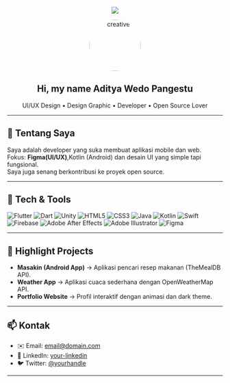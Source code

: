 <!-- Header / Hero -->

<p align="center">
  <img src="https://readme-typing-svg.herokuapp.com?font=Fira+Code&size=24&duration=4000&pause=1000&color=CBFE00&center=true&vCenter=true&width=650&lines=%F0%9F%9F%A2+Halo!+Selamat+datang.;%F0%9F%94%B5+Saya+membuat+aplikasi+Android.;%F0%9F%9F%A3+Scroll+ke+bawah+untuk+portofolio."/>
</p>
<p align="center">
  <img src="https://media.giphy.com/media/j5QcmXoFWl4Q0/giphy.gif" alt="creative" width="120" style="border-radius:50%"/>
</p>

<h2 align="center">Hi, my name Aditya Wedo Pangestu </h2>
<p align="center">UI/UX Design • Design Graphic • Developer • Open Source Lover</p>

---

## 🔭 Tentang Saya

Saya adalah developer yang suka membuat aplikasi mobile dan web.  
Fokus: **Figma(UI/UX)**,Kotlin (Android) dan desain UI yang simple tapi fungsional.  
Saya juga senang berkontribusi ke proyek open source.

---

## 🧰 Tech & Tools

![Flutter](https://img.shields.io/badge/Flutter-02569B?style=for-the-badge&logo=flutter&logoColor=white)
![Dart](https://img.shields.io/badge/Dart-0175C2?style=for-the-badge&logo=dart&logoColor=white)
![Unity](https://img.shields.io/badge/Unity-100000?style=for-the-badge&logo=unity&logoColor=white)
![HTML5](https://img.shields.io/badge/HTML5-E34F26?style=for-the-badge&logo=html5&logoColor=white)
![CSS3](https://img.shields.io/badge/CSS3-1572B6?style=for-the-badge&logo=css3&logoColor=white)
![Java](https://img.shields.io/badge/Java-ED8B00?style=for-the-badge&logo=java&logoColor=white)
![Kotlin](https://img.shields.io/badge/Kotlin-0095D5?style=for-the-badge&logo=kotlin&logoColor=white)
![Swift](https://img.shields.io/badge/Swift-FA7343?style=for-the-badge&logo=swift&logoColor=white)
![Firebase](https://img.shields.io/badge/Firebase-FFCA28?style=for-the-badge&logo=firebase&logoColor=black)
![Adobe After Effects](https://img.shields.io/badge/After%20Effects-9999FF?style=for-the-badge&logo=adobeaftereffects&logoColor=white)
![Adobe Illustrator](https://img.shields.io/badge/Illustrator-FF9A00?style=for-the-badge&logo=adobeillustrator&logoColor=white)
![Figma](https://img.shields.io/badge/Figma-F24E1E?style=for-the-badge&logo=figma&logoColor=white)

---

## 🚀 Highlight Projects

- **Masakin (Android App)** → Aplikasi pencari resep makanan (TheMealDB API).
- **Weather App** → Aplikasi cuaca sederhana dengan OpenWeatherMap API.
- **Portfolio Website** → Profil interaktif dengan animasi dan dark theme.

---

## 📫 Kontak

- ✉️ Email: email@domain.com
- 💼 LinkedIn: [your-linkedin](https://www.linkedin.com)
- 🐦 Twitter: [@yourhandle](https://twitter.com)

---
